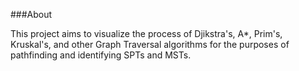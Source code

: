 ###About

This project aims to visualize the process of Djikstra's, A*, Prim's, Kruskal's, and other Graph Traversal algorithms for the purposes of pathfinding and identifying SPTs and MSTs.
